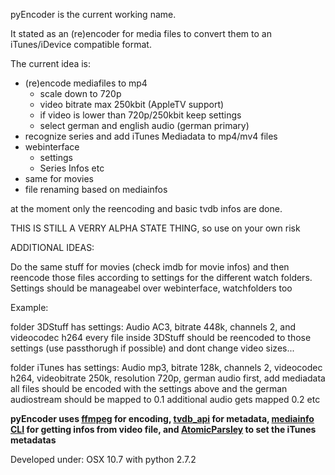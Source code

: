pyEncoder is the current working name.

It stated as an (re)encoder for media files to convert them to an iTunes/iDevice compatible format.

The current idea is:

* (re)encode mediafiles to mp4
	- scale down to 720p
	- video bitrate max 250kbit (AppleTV support)
	- if video is lower than 720p/250kbit keep settings
	- select german and english audio (german primary)
* recognize series and add iTunes Mediadata to mp4/mv4 files
* webinterface
	- settings
	- Series Infos etc
* same for movies
* file renaming based on mediainfos

at the moment only the reencoding and basic tvdb infos are done.

THIS IS STILL A VERRY ALPHA STATE THING, so use on your own risk


ADDITIONAL IDEAS:

Do the same stuff for movies (check imdb for movie infos) and then reencode those files according to settings for the different watch folders.
Settings should be manageabel over webinterface, watchfolders too

Example:

folder 3DStuff has settings: Audio AC3, bitrate 448k, channels 2, and videocodec h264
every file inside 3DStuff should be reencoded to those settings (use passthorugh if possible) and dont change video sizes...

folder iTunes has settings: Audio mp3, bitrate 128k, channels 2, videocodec h264, videobitrate 250k, resolution 720p, german audio first, add mediadata
all files should be encoded with the settings above and the german audiostream should be mapped to 0.1 additional audio gets mapped 0.2 etc


**pyEncoder uses [ffmpeg](http://http://ffmpeg.org/) for encoding, [tvdb_api](https://github.com/dbr/tvdb_api) for metadata, [mediainfo CLI](http://mediainfo.sourceforge.net/de) for getting infos from video file, and [AtomicParsley](http://atomicparsley.sourceforge.net/) to set the iTunes metadatas**

Developed under: OSX 10.7 with python 2.7.2